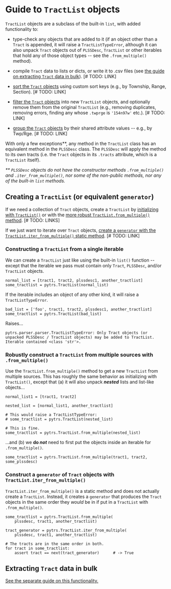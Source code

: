 
# Guide to `TractList` objects

`TractList` objects are a subclass of the built-in `list`, with added functionality to:

* type-check any objects that are added to it (if an object other than a `Tract` is appended, it will raise a `TractListTypeError`, although it can also unpack `Tract` objects out of `PLSSDesc`, `TractList` or other iterables that hold any of those object types -- see the `.from_multiple()` method).

* compile `Tract` data to lists or dicts, or write it to .csv files (see [the guide on extracting `Tract` data in bulk]()).  [# TODO: LINK]

* [sort the `Tract` objects]() using custom sort keys (e.g., by Township, Range, Section).  [# TODO: LINK]

* [filter the `Tract` objects]() into new `TractList` objects, and optionally remove them from the original `TractList` (e.g., removing duplicates, removing errors, finding any whose `.twprge` is `'154n97w'` etc.).  [# TODO: LINK]

* [group the `Tract` objects]() by their shared attribute values -- e.g., by Twp/Rge.  [# TODO: LINK]

With only a few exceptions\*\*, any method in the `TractList` class has an equivalent method in the `PLSSDesc` class. The `PLSSDesc` will apply the method to its own tracts (i.e. the `Tract` objects in its `.tracts` attribute, which is a `TractList` itself).

*\*\* `PLSSDesc` objects do not have the constructor methods `.from_multiple()` and `.iter_from_multiple()`, nor some of the non-public methods, nor any of the built-in `list` methods.*

## Creating a `TractList` (or equivalent `generator`)

If we need a collection of `Tract` objects, create a `TractList` by [initializing with `TractList()`]() or with the [more robust `TractList.from_multiple()` method]().  [# TODO: LINKS]

If we just want to iterate over `Tract` objects, [create a `generator` with the `TractList.iter_from_multiple()` static method]().  [# TODO: LINK]


### Constructing a `TractList` from a single iterable

We can create a `TractList` just like using the built-in `list()` function -- except that the iterable we pass must contain only `Tract`, `PLSSDesc`, and/or `TractList` objects.

```
normal_list = [tract1, tract2, plssdesc1, another_tractlist]
some_tractlist = pytrs.TractList(normal_list)
```

If the iterable includes an object of any other kind, it will raise a `TractListTypeError`.
```
bad_list = ['foo', tract1, tract2, plssdesc1, another_tractlist]
some_tractlist = pytrs.TractList(bad_list)
```
Raises... 
```
pytrs.parser.parser.TractListTypeError: Only Tract objects (or unpacked PLSSDesc / TractList objects) may be added to TractList. Iterable contained <class 'str'>.
```

### Robustly construct a `TractList` from multiple sources with `.from_multiple()`

Use the `TractList.from_multiple()` method to get a new `TractList` from multiple sources. This has roughly the same behavior as initializing with `TractList()`, except that (a) it will also unpack *__nested__* lists and list-like objects...

```
normal_list1 = [tract1, tract2]

nested_list = [normal_list1, another_tractlist]

# This would raise a TractListTypeError:
# some_tractlist = pytrs.TractList(nested_list)

# This is fine.
some_tractlist = pytrs.TractList.from_multiple(nested_list)
```

...and (b) we __do *not*__ need to first put the objects inside an iterable for `.from_multiple()`.
```
some_tractlist = pytrs.TractList.from_multiple(tract1, tract2, some_plssdesc)
``` 


### Construct a `generator` of `Tract` objects with `TractList.iter_from_multiple()`

`TractList.iter_from_multiple()` is a static method and does not actually create a `TractList`. Instead, it creates a `generator` that produces the `Tract` objects in the same order they *would* be in if put in a `TractList` with `.from_multiple()`.

```
some_tractlist = pytrs.TractList.from_multiple(
    plssdesc, tract1, another_tractlist)

tract_generator = pytrs.TractList.iter_from_multiple(
    plssdesc, tract1, another_tractlist)

# The tracts are in the same order in both.
for tract in some_tractlist:
    assert tract == next(tract_generator)      # -> True
```



## Extracting `Tract` data in bulk

[See the separate guide on this functionality.]()